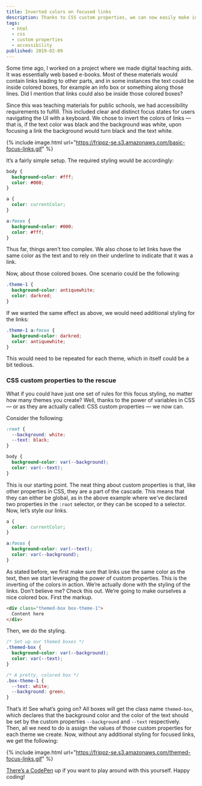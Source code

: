 ```yaml
---
title: Inverted colors on focused links
description: Thanks to CSS custom properties, we can now easily make inverted colors on focused links, no matter the colors.
tags:
  - html
  - css
  - custom properties
  - accessibility
published: 2019-02-09
---
```


Some time ago, I worked on a project where we made digital teaching aids. It was essentially web based e-books. Most of these materials would contain links leading to other parts, and in some instances the text could be inside colored boxes, for example an info box or something along those lines. Did I mention that links could also be inside those colored boxes?

Since this was teaching materials for public schools, we had accessibility requirements to fulfill. This included clear and distinct focus states for users navigating the UI with a keyboard. We chose to invert the colors of links — that is, if the text color was black and the background was white, upon focusing a link the background would turn black and the text white.

{% include image.html url="https://frippz-se.s3.amazonaws.com/basic-focus-links.gif" %}

It’s a fairly simple setup. The required styling would be accordingly:

```css
body {
  background-color: #fff;
  color: #000;
}

a {
  color: currentColor;
}

a:focus {
  background-color: #000;
  color: #fff;
}
```

Thus far, things aren’t too complex. We also chose to let links have the same color as the text and to rely on their underline to indicate that it was a link.

Now, about those colored boxes. One scenario could be the following:

```css
.theme-1 {
  background-color: antiquewhite;
  color: darkred;
}
```

If we wanted the same effect as above, we would need additional styling for the links:

```css
.theme-1 a:focus {
  background-color: darkred;
  color: antiquewhite;
}
```

This would need to be repeated for each theme, which in itself could be a bit tedious.

### CSS custom properties to the rescue

What if you could have just one set of rules for this focus styling, no matter how many themes you create? Well, thanks to the power of variables in CSS — or as they are actually called: CSS custom properties — we now can.

Consider the following:

```css
:root {
  --background: white;
  --text: black;
}

body {
  background-color: var(--background);
  color: var(--text);
}
```

This is our starting point.  The neat thing about custom properties is that, like other properties in CSS, they are a part of the cascade. This means that they can either be global, as in the above example where we've declared two properties in the `:root` selector, or they can be scoped to a selector. Now, let’s style our links.

```css
a {
  color: currentColor;
}

a:focus {
  background-color: var(--text);
  color: var(--background);
}
```

As stated before, we first make sure that links use the same color as the text, then we start leveraging the power of custom properties. This is the inverting of the colors in action. We’re actually done with the styling of the links. Don’t believe me? Check this out. We’re going to make ourselves a nice colored box. First the markup.

```html
<div class="themed-box box-theme-1">
  Content here
</div>
```

Then, we do the styling.

```css
/* Set up our themed boxes */
.themed-box {
  background-color: var(--background);
  color: var(--text);
}

/* A pretty, colored box */
.box-theme-1 {
  --text: white;
  --background: green;
}
```

That’s it! See what’s going on? All boxes will get the class name `themed-box`, which declares that the background color and the color of the text should be set by the custom properties `--background` and `--text` respectively. Then, all we need to do is assign the values of those custom properties for each theme we create. Now, without any additional styling for focused links, we get the following:

{% include image.html url="https://frippz-se.s3.amazonaws.com/themed-focus-links.gif" %}

[There’s a CodePen](https://codepen.io/frippz/pen/YBeNKR) up if you want to play around with this yourself. Happy coding!